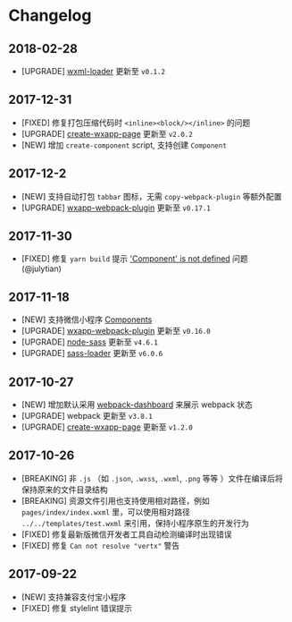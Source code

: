 # Changelog

## 2018-02-28

- [UPGRADE] [wxml-loader](https://github.com/Cap32/wxml-loader) 更新至 `v0.1.2`


## 2017-12-31

- [FIXED] 修复打包压缩代码时 `<inline><block/></inline>` 的问题
- [UPGRADE] [create-wxapp-page](https://github.com/cantonjs/create-wxapp-page) 更新至 `v2.0.2`
- [NEW] 增加 `create-component` script, 支持创建 `Component`


## 2017-12-2

- [NEW] 支持自动打包 `tabbar` 图标，无需 `copy-webpack-plugin` 等额外配置
- [UPGRADE] [wxapp-webpack-plugin](https://github.com/Cap32/wxapp-webpack-plugin) 更新至 `v0.17.1`


## 2017-11-30

- [FIXED] 修复 `yarn build` 提示 ['Component' is not defined](https://github.com/cantonjs/wxapp-boilerplate/issues/15) 问题 (@julytian)


## 2017-11-18

- [NEW] 支持微信小程序 [Components](https://mp.weixin.qq.com/debug/wxadoc/dev/framework/custom-component/)
- [UPGRADE] [wxapp-webpack-plugin](https://github.com/Cap32/wxapp-webpack-plugin) 更新至 `v0.16.0`
- [UPGRADE] [node-sass](https://github.com/sass/node-sass) 更新至 `v4.6.1`
- [UPGRADE] [sass-loader](https://github.com/webpack-contrib/sass-loader) 更新至 `v6.0.6`


## 2017-10-27

- [NEW] 增加默认采用 [webpack-dashboard](https://github.com/FormidableLabs/webpack-dashboard) 来展示 webpack 状态
- [UPGRADE] webpack 更新至 `v3.8.1`
- [UPGRADE] [create-wxapp-page](https://github.com/cantonjs/create-wxapp-page) 更新至 `v1.2.0`


## 2017-10-26

- [BREAKING] 非 `.js` （如 `.json`, `.wxss`, `.wxml`, `.png` 等等 ）文件在编译后将保持原来的文件目录结构
- [BREAKING] 资源文件引用也支持使用相对路径，例如 `pages/index/index.wxml` 里，可以使用相对路径 `../../templates/test.wxml` 来引用，保持小程序原生的开发行为
- [FIXED] 修复最新版微信开发者工具自动检测编译时出现错误
- [FIXED] 修复 `Can not resolve "vertx"` 警告


## 2017-09-22

- [NEW] 支持兼容支付宝小程序
- [FIXED] 修复 stylelint 错误提示
